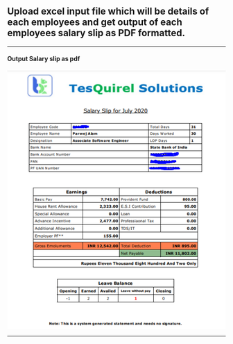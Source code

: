 
## Upload excel input file which will be details of each employees and get output of each employees salary slip as PDF formatted.

--------------------------------------------------------------------------------------------------------------------------------
<h4> Output Salary slip as pdf </h4>

  ![](salary_image.png)

--------------------------------------------------------------------------------------------------------------------------------

